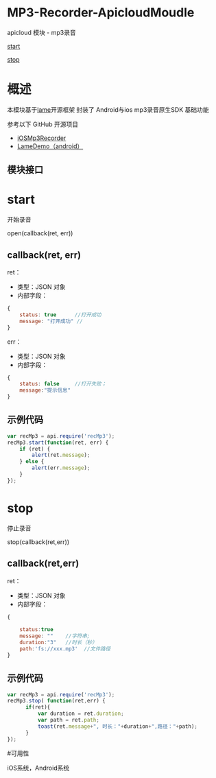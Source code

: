 # MP3-Recorder-ApicloudMoudle
apicloud 模块 - mp3录音


<div class="outline">

[start](#a1)

[stop](#a2)



<!--[listenerMiniLanuchApp](#listenerMiniLanuchApp)-->
</div>

# **概述**

本模块基于<a href="http://lame.sourceforge.net/" target="_blank">lame</a>开源框架 
封装了 Android与ios  mp3录音原生SDK 基础功能 

参考以下 GitHub 开源项目
- <a href="https://github.com/rpplusplus/iOSMp3Recorder" target="_blank">iOSMp3Recorder</a>
- <a href="https://github.com/begin1209/LameDemo" target="_blank">LameDemo（android）</a>

## **模块接口**
    
<div id="a1"></div>

# **start**
开始录音

open(callback(ret, err))

## callback(ret, err)

ret：

- 类型：JSON 对象
- 内部字段：

```js
{
    status: true      //打开成功
    message: "打开成功" // 
}
```
err：

- 类型：JSON 对象
- 内部字段：

```js
{
    status: false     //打开失败；
    message:"提示信息"      
}
```
## 示例代码

```js
var recMp3 = api.require('recMp3');
recMp3.start(function(ret, err) {
    if (ret) {
        alert(ret.message);
    } else {
        alert(err.message);
    }
});
```

<div id="a2"></div>

# **stop**

停止录音

stop(callback(ret,err))

## callback(ret,err)

ret：

- 类型：JSON 对象
- 内部字段：

```js
{
     
    status:true      
    message: ""    //字符串;
    duration:"3"   //时长（秒）
    path:'fs://xxx.mp3'  //文件路径
}
```

## 示例代码

```js
var recMp3 = api.require('recMp3');
recMp3.stop( function(ret,err) {
      if(ret){
          var duration = ret.duration;
          var path = ret.path;
          toast(ret.message+", 时长："+duration+",路径："+path);
      }
});
```

#可用性

iOS系统，Android系统